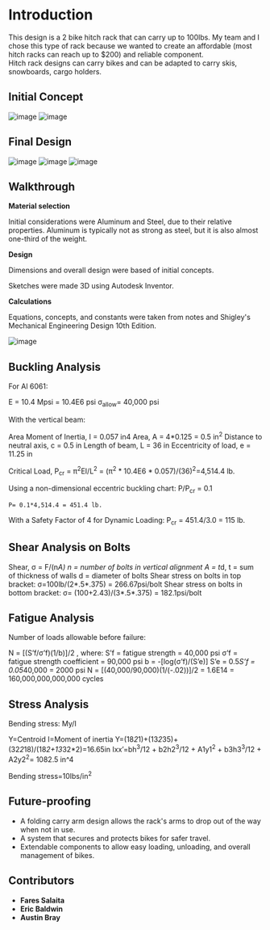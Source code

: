 # Introduction
This design is a 2 bike hitch rack that can carry up to 100lbs. My team and I chose this type of rack because we wanted to create an affordable (most hitch racks can reach up to $200) and reliable component.  
Hitch rack designs can carry bikes and can be adapted to carry skis, snowboards, cargo holders. 

## Initial Concept
![image](https://github.com/fsalaita/HitchBikeRackDesign/assets/146680465/f37ffa47-123f-4526-8422-485f8ce099a3)
![image](https://github.com/fsalaita/HitchBikeRackDesign/assets/146680465/7c0743a0-e5b0-4460-b748-b9033b2d833e)


## Final Design
![image](https://github.com/fsalaita/HitchBikeRackDesign/assets/146680465/3b3aa662-f5c7-4ecc-af1e-153b8ddccfa8)
![image](https://github.com/fsalaita/HitchBikeRackDesign/assets/146680465/f2877eaf-781a-4a96-90f7-a5d793447e5c)
![image](https://github.com/fsalaita/HitchBikeRackDesign/assets/146680465/fbc243dd-cb31-4c33-adad-5c1d6414c4e6)

## Walkthrough
**Material selection**

Initial considerations were Aluminum and Steel, due to their relative properties. Aluminum is typically not as strong as steel, but it is also almost one-third of the weight. 

**Design**

Dimensions and overall design were based of initial concepts.

Sketches were made 3D using Autodesk Inventor.

**Calculations**

Equations, concepts, and constants were taken from notes and Shigley's Mechanical Engineering Design 10th Edition.

![image](https://github.com/fsalaita/HitchBikeRackDesign/assets/146680465/f7bd4b27-d297-42cd-b6db-3b62003d25b1)


## Buckling Analysis

For Al 6061:

E = 10.4 Mpsi = 10.4E6 psi
σ<sub>allow</sub>= 40,000 psi
 
With the vertical beam:

Area Moment of Inertia, I = 0.057 in4
Area, A = 4*0.125 = 0.5 in<sup>2</sup>
Distance to neutral axis, c = 0.5 in
Length of beam, L = 36 in
Eccentricity of load, e = 11.25 in
 
Critical Load, P<sub>cr</sub> = π<sup>2</sup>EI/L<sup>2</sup>  = (π<sup>2</sup> * 10.4E6 * 0.057)/(36)<sup>2</sup>=4,514.4 lb.

Using a non-dimensional eccentric buckling chart: P/P<sub>cr</sub> = 0.1

	P= 0.1*4,514.4 = 451.4 lb.
 
With a Safety Factor of 4 for Dynamic Loading: P<sub>cr</sub> = 451.4/3.0 = 115 lb.



## Shear Analysis on Bolts
Shear, σ = F/(n*A)
n = number of bolts in vertical alignment
A = t*d,
t = sum of thickness of walls
d = diameter of bolts
Shear stress on bolts in top bracket: 
σ=100lb/(2*.5*.375) = 266.67psi/bolt
Shear stress on bolts in bottom bracket:
σ= (100+2.43)/(3*.5*.375) = 182.1psi/bolt 

## Fatigue Analysis
Number of loads allowable before failure:

N = [(S’f/σ’f)(1/b)]/2 , where:
S’f = fatigue strength = 40,000 psi
σ’f = fatigue strength coefficient =  90,000 psi
b = -[log(σ’f)/(S’e)]
S’e = 0.5*S’f = 0.05*40,000 = 2000 psi
N = [(40,000/90,000)(1/(-.02))]/2 = 1.6E14 = 160,000,000,000,000 cycles

## Stress Analysis
Bending stress: My/I 

Y=Centroid
I=Moment of inertia
Y=(18*2*1)+(13*2*35)+(32*2*18)/(18*2+13*32*2)=16.65in
Ixx’=bh<sup>3</sup>/12 + b2h2<sup>3</sup>/12 + A1y1<sup>2</sup> + b3h3<sup>3</sup>/12 + A2y2<sup>2</sup>= 1082.5 in^4

Bending stress=10lbs/in<sup>2</sup>



## Future-proofing
* A folding carry arm design allows the rack's arms to drop out of the way when not in use.
* A system that secures and protects bikes for safer travel.
* Extendable components to allow easy loading, unloading, and overall management of bikes.

## Contributors
* **Fares Salaita**
* **Eric Baldwin**
* **Austin Bray**





